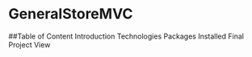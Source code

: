 # GeneralStoreMVC

##Table of Content
Introduction
Technologies
Packages Installed 
Final Project View
